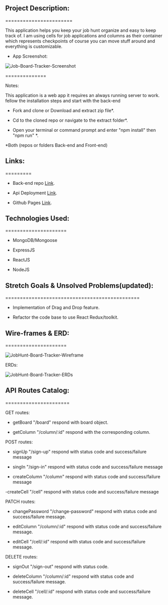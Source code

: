 ## Project Description:
=======================

This application helps you keep your job hunt organize and easy to keep track of. I am using cells for job applications and columns as their container which represents checkpoints of course you can move stuff around and everything is customizable.

- App Screenshot:

![Job-Board-Tracker-Screenshot](https://user-images.githubusercontent.com/47344044/153896757-d34be870-6e84-425d-8d20-571c4378f63d.png)

==============

Notes: 

This application is a web app it requires an always running server to work. fellow the installation steps and start with the back-end 

- Fork and clone or Download and extract zip file*.

- Cd to the cloned repo or navigate to the extract folder*.

- Open your terminal or command prompt and enter "npm install" then "npm run" *.

*Both (repos or folders Back-end and Front-end)


## Links:
=========

- Back-end repo [Link](https://github.com/aymammeri/job-applications-board-tracker-api).

- Api Deployment [Link](https://thawing-anchorage-80200.herokuapp.com).

- Github Pages [Link](https://aymammeri.github.io/job-applications-board-tacker/).


## Technologies Used:
=====================

- MongoDB/Mongoose

- ExpressJS

- ReactJS

- NodeJS

## Stretch Goals & Unsolved Problems(updated):
==============================================

- Implementation of Drag and Drop feature.

- Refactor the code base to use React Redux/toolkit.

## Wire-frames & ERD:
=====================

![JobHunt-Board-Tracker-Wireframe](https://media.git.generalassemb.ly/user/40249/files/2c026f00-88c3-11ec-8c48-d49a53dd78da)

ERDs:

![JobHunt-Board-Tracker-ERDs](https://media.git.generalassemb.ly/user/40249/files/260c8e00-88c3-11ec-8a06-24269eaf55d0)

## API Routes Catalog:
======================

GET routes:

- getBoard "/board" respond with board object.

- getColumn "/column/:id" respond with the corresponding column.

POST routes:

- signUp "/sign-up" respond with status code and success/failure message

- singIn "/sign-in" respond with status code and success/failure message

- createColumn "/column" respond with status code and success/failure message

-createCell "/cell" respond with status code and success/failure message

PATCH routes:

- changePassword "/change-password" respond with status code and success/failure message.

- editColumn "/column/:id" respond with status code and success/failure message.

- editCell "/cell/:id" respond with status code and success/failure message.

DELETE routes:

- signOut "/sign-out" respond with status code.

- deleteColumn "/column/:id" respond with status code and success/failure message.

- deleteCell "/cell/:id" respond with status code and success/failure message.
